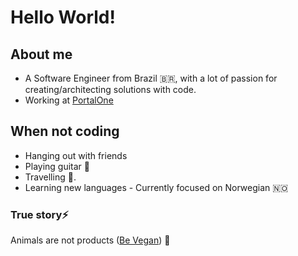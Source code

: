 # Hello World!


## About me

- A Software Engineer from Brazil :brazil:, with a lot of passion for creating/architecting solutions with code.
- Working at [PortalOne](https://www.portalone.com)

## When not coding
- Hanging out with friends
- Playing guitar 🎸
- Travelling 🚀.
- Learning new languages - Currently focused on Norwegian :norway:

### True story⚡

Animals are not products ([Be Vegan](https://www.youtube.com/watch?v=LQRAfJyEsko)) 🌱
